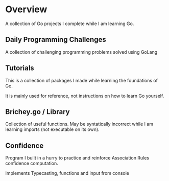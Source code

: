Overview
===

A collection of Go projects I complete while I am learning Go.

Daily Programming Challenges
---

A collection of challenging programming problems solved using GoLang

Tutorials
---

This is a collection of packages I made while learning the foundations of Go.

It is mainly used for reference, not instructions on how to 
learn Go yourself.

Brichey.go / Library
---

Collection of useful functions. May be syntatically incorrect while I am 
learning imports (not executable on its own).

Confidence
---

Program I built in a hurry to practice and reinforce Association Rules 
confidence computation.

Implements Typecasting, functions and input from console